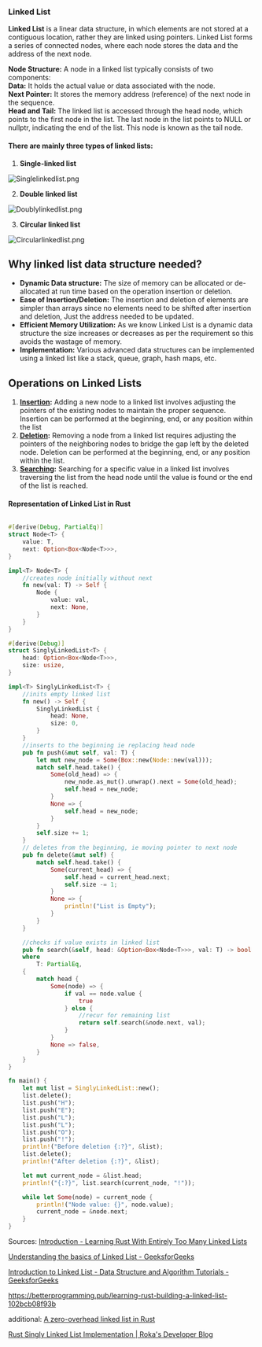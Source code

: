 ### Linked List

****Linked List**** is a linear data structure, in which elements are not stored at a contiguous location, rather they are linked using pointers. Linked List forms a series of connected nodes, where each node stores the data and the address of the next node.

**Node Structure:**
A node in a linked list typically consists of two components:  
****Data:**** It holds the actual value or data associated with the node.  
****Next Pointer:**** It stores the memory address (reference) of the next node in the sequence.  
****Head and Tail:**** The linked list is accessed through the head node, which points to the first node in the list. The last node in the list points to NULL or nullptr, indicating the end of the list. This node is known as the tail node.

#### There are mainly three types of linked lists:

1. **Single-linked list**

![Singlelinkedlist.png](/Users/tracyspacy/Downloads/Singlelinkedlist.png)

2. **Double linked list**

![Doublylinkedlist.png](/Users/tracyspacy/Downloads/Doublylinkedlist.png)

3. **Circular linked list**

![Circularlinkedlist.png](/Users/tracyspacy/Downloads/Circularlinkedlist.png)



## Why linked list data structure needed?

- ****Dynamic Data structure:**** The size of memory can be allocated or de-allocated at run time based on the operation insertion or deletion.
- ****Ease of Insertion/Deletion:**** The insertion and deletion of elements are simpler than arrays since no elements need to be shifted after insertion and deletion, Just the address needed to be updated.
- ****Efficient Memory Utilization:**** As we know Linked List is a dynamic data structure the size increases or decreases as per the requirement so this avoids the wastage of memory. 
- ****Implementation:**** Various advanced data structures can be implemented using a linked list like a stack, queue, graph, hash maps, etc.

## Operations on Linked Lists

1. [****Insertion****](https://www.geeksforgeeks.org/insertion-in-linked-list/)****:**** Adding a new node to a linked list involves adjusting the pointers of the existing nodes to maintain the proper sequence. Insertion can be performed at the beginning, end, or any position within the list
2. [****Deletion****](https://www.geeksforgeeks.org/deletion-in-linked-list/)****:**** Removing a node from a linked list requires adjusting the pointers of the neighboring nodes to bridge the gap left by the deleted node. Deletion can be performed at the beginning, end, or any position within the list.
3. [****Searching****](https://www.geeksforgeeks.org/search-an-element-in-a-linked-list-iterative-and-recursive/)****:**** Searching for a specific value in a linked list involves traversing the list from the head node until the value is found or the end of the list is reached.

#### Representation of Linked List in Rust



```rust

#[derive(Debug, PartialEq)]
struct Node<T> {
    value: T,
    next: Option<Box<Node<T>>>,
}

impl<T> Node<T> {
    //creates node initially without next
    fn new(val: T) -> Self {
        Node {
            value: val,
            next: None,
        }
    }
}

#[derive(Debug)]
struct SinglyLinkedList<T> {
    head: Option<Box<Node<T>>>,
    size: usize,
}

impl<T> SinglyLinkedList<T> {
    //inits empty linked list
    fn new() -> Self {
        SinglyLinkedList {
            head: None,
            size: 0,
        }
    }
    //inserts to the beginning ie replacing head node
    pub fn push(&mut self, val: T) {
        let mut new_node = Some(Box::new(Node::new(val)));
        match self.head.take() {
            Some(old_head) => {
                new_node.as_mut().unwrap().next = Some(old_head);
                self.head = new_node;
            }
            None => {
                self.head = new_node;
            }
        }
        self.size += 1;
    }
    // deletes from the beginning, ie moving pointer to next node
    pub fn delete(&mut self) {
        match self.head.take() {
            Some(current_head) => {
                self.head = current_head.next;
                self.size -= 1;
            }
            None => {
                println!("List is Empty");
            }
        }
    }

    //checks if value exists in linked list
    pub fn search(&self, head: &Option<Box<Node<T>>>, val: T) -> bool
    where
        T: PartialEq,
    {
        match head {
            Some(node) => {
                if val == node.value {
                    true
                } else {
                    //recur for remaining list
                    return self.search(&node.next, val);
                }
            }
            None => false,
        }
    }
}

fn main() {
    let mut list = SinglyLinkedList::new();
    list.delete();
    list.push("H");
    list.push("E");
    list.push("L");
    list.push("L");
    list.push("O");
    list.push("!");
    println!("Before deletion {:?}", &list);
    list.delete();
    println!("After deletion {:?}", &list);

    let mut current_node = &list.head;
    println!("{:?}", list.search(current_node, "!"));

    while let Some(node) = current_node {
        println!("Node value: {}", node.value);
        current_node = &node.next;
    }
}
```











Sources:
[Introduction - Learning Rust With Entirely Too Many Linked Lists](https://rust-unofficial.github.io/too-many-lists/index.html)

[Understanding the basics of Linked List - GeeksforGeeks](https://www.geeksforgeeks.org/what-is-linked-list/)

[Introduction to Linked List - Data Structure and Algorithm Tutorials - GeeksforGeeks](https://www.geeksforgeeks.org/introduction-to-linked-list-data-structure-and-algorithm-tutorial/?ref=next_article)

https://betterprogramming.pub/learning-rust-building-a-linked-list-102bcb08f93b



additional:
[A zero-overhead linked list in Rust](https://aloso.github.io/2021/04/12/linked-list.html)

[Rust Singly Linked List Implementation | Roka's Developer Blog](https://rtoch.com/posts/rust-singly-linked-list/)
